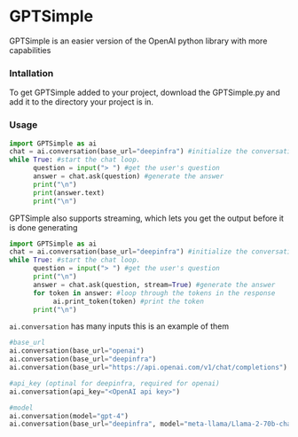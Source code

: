 # GPTSimple
GPTSimple is an easier version of the OpenAI python library with more capabilities
### Intallation
To get GPTSimple added to your project, download the GPTSimple.py and add it to the directory your project is in.
### Usage
```python
import GPTSimple as ai
chat = ai.conversation(base_url="deepinfra") #initialize the conversation
while True: #start the chat loop.
      question = input("> ") #get the user's question
      answer = chat.ask(question) #generate the answer
      print("\n")
      print(answer.text)
      print("\n")
```
GPTSimple also supports streaming, which lets you get the output before it is done generating
```python
import GPTSimple as ai
chat = ai.conversation(base_url="deepinfra") #initialize the conversation
while True: #start the chat loop.
      question = input("> ") #get the user's question
      print("\n")
      answer = chat.ask(question, stream=True) #generate the answer
      for token in answer: #loop through the tokens in the response
           ai.print_token(token) #print the token
      print("\n")
```
`ai.conversation` has many inputs this is an example of them
```python
#base_url
ai.conversation(base_url="openai")
ai.conversation(base_url="deepinfra")
ai.conversation(base_url="https://api.openai.com/v1/chat/completions")

#api_key (optinal for deepinfra, required for openai)
ai.conversation(api_key="<OpenAI api key>")

#model
ai.conversation(model="gpt-4")
ai.conversation(base_url="deepinfra", model="meta-llama/Llama-2-70b-chat-hf")
```

